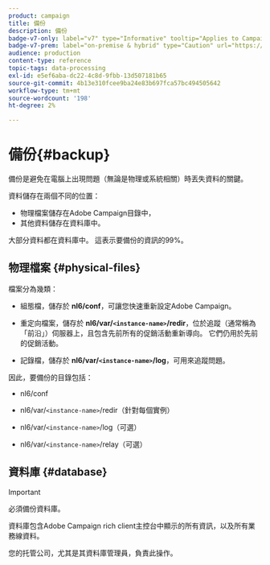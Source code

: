 ```yaml
---
product: campaign
title: 備份
description: 備份
badge-v7-only: label="v7" type="Informative" tooltip="Applies to Campaign Classic v7 only"
badge-v7-prem: label="on-premise & hybrid" type="Caution" url="https://experienceleague.adobe.com/docs/campaign-classic/using/installing-campaign-classic/architecture-and-hosting-models/hosting-models-lp/hosting-models.html?lang=en" tooltip="Applies to on-premise and hybrid deployments only"
audience: production
content-type: reference
topic-tags: data-processing
exl-id: e5ef6aba-dc22-4c8d-9fbb-13d507181b65
source-git-commit: 4b13e310fcee9ba24e83b697fca57bc494505642
workflow-type: tm+mt
source-wordcount: '198'
ht-degree: 2%

---
```


# 備份{#backup}

備份是避免在電腦上出現問題（無論是物理或系統相關）時丟失資料的關鍵。

資料儲存在兩個不同的位置：

* 物理檔案儲存在Adobe Campaign目錄中，
* 其他資料儲存在資料庫中。

大部分資料都在資料庫中。 這表示要備份的資訊的99%。

## 物理檔案 {#physical-files}

檔案分為幾類：

* 組態檔，儲存於 **nl6/conf**，可讓您快速重新設定Adobe Campaign。

* 重定向檔案，儲存於  **nl6/var/`<instance-name>`/redir**，位於追蹤（通常稱為「前沿」）伺服器上，且包含先前所有的促銷活動重新導向。 它們仍用於先前的促銷活動。

* 記錄檔，儲存於 **nl6/var/`<instance-name>`/log**，可用來追蹤問題。

因此，要備份的目錄包括：

* nl6/conf

* nl6/var/`<instance-name>`/redir（針對每個實例）

* nl6/var/`<instance-name>`/log（可選）

* nl6/var/`<instance-name>`/relay（可選）


## 資料庫 {#database}

>[!IMPORTANT]
>
>必須備份資料庫。


資料庫包含Adobe Campaign rich client主控台中顯示的所有資訊，以及所有業務線資料。

您的托管公司，尤其是其資料庫管理員，負責此操作。
